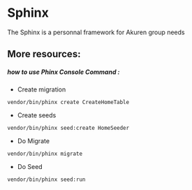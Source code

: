 Sphinx
=====

The Sphinx  is a personnal framework for Akuren group  needs

## More resources:

##### ***how to use Phinx Console Command :***



* Create migration
````console
vendor/bin/phinx create CreateHomeTable
``````
* Create seeds
````console
vendor/bin/phinx seed:create HomeSeeder
``````

* Do Migrate

````console
vendor/bin/phinx migrate
``````

* Do Seed

````console
vendor/bin/phinx seed:run
``````